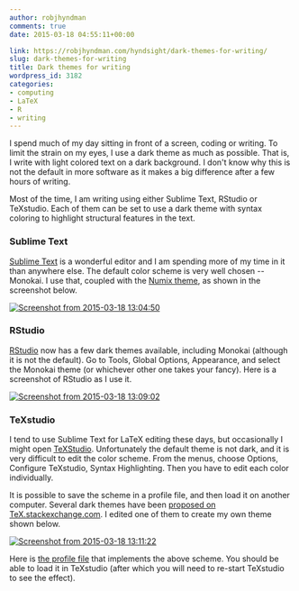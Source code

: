 ```yaml
---
author: robjhyndman
comments: true
date: 2015-03-18 04:55:11+00:00

link: https://robjhyndman.com/hyndsight/dark-themes-for-writing/
slug: dark-themes-for-writing
title: Dark themes for writing
wordpress_id: 3182
categories:
- computing
- LaTeX
- R
- writing
---
```


I spend much of my day sitting in front of a screen, coding or writing. To limit the strain on my eyes, I use a dark theme as much as possible. That is, I write with light colored text on a dark background. I don't know why this is not the default in more software as it makes a big difference after a few hours of writing.

Most of the time, I am writing using either Sublime Text, RStudio or TeXstudio. Each of them can be set to use a dark theme with syntax coloring to highlight structural features in the text.
<!-- more -->



### Sublime Text



[Sublime Text](http://www.sublimetext.com/) is a wonderful editor and I am spending more of my time in it than anywhere else. The default color scheme is very well chosen -- Monokai. I use that, coupled with the [Numix theme](https://packagecontrol.io/packages/Numix%20Theme), as shown in the screenshot below.

[![Screenshot from 2015-03-18 13:04:50](/files/Screenshot-from-2015-03-18-130450.png)](/files/Screenshot-from-2015-03-18-130450.png)



### RStudio



[RStudio](http://www.rstudio.com/) now has a few dark themes available, including Monokai (although it is not the default). Go to Tools, Global Options, Appearance, and select the Monokai theme (or whichever other one takes your fancy). Here is a screenshot of RStudio as I use it.

[![Screenshot from 2015-03-18 13:09:02](/files/Screenshot-from-2015-03-18-130902.png)](/files/Screenshot-from-2015-03-18-130902.png)



### TeXstudio



I tend to use Sublime Text for LaTeX editing these days, but occasionally I might open [TeXStudio](http://texstudio.sourceforge.net/). Unfortunately the default theme is not dark, and it is very difficult to edit the color scheme. From the menus, choose Options, Configure TeXstudio, Syntax Highlighting. Then you have to edit each color individually.

It is possible to save the scheme in a profile file, and then load it on another computer. Several dark themes have been [proposed on TeX.stackexchange.com](http://tex.stackexchange.com/q/108315/143). I edited one of them to create my own theme shown below.

[![Screenshot from 2015-03-18 13:11:22](/files/Screenshot-from-2015-03-18-131122.png)](/files/Screenshot-from-2015-03-18-131122.png)

Here is [the profile file](https://robjhyndman.com/download/rjh.txsprofile) that implements the above scheme. You should be able to load it in TeXstudio (after which you will need to re-start TeXstudio to see the effect).
